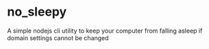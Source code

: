 # no_sleepy
A simple nodejs cli utility to keep your computer from falling asleep if domain settings cannot be changed
